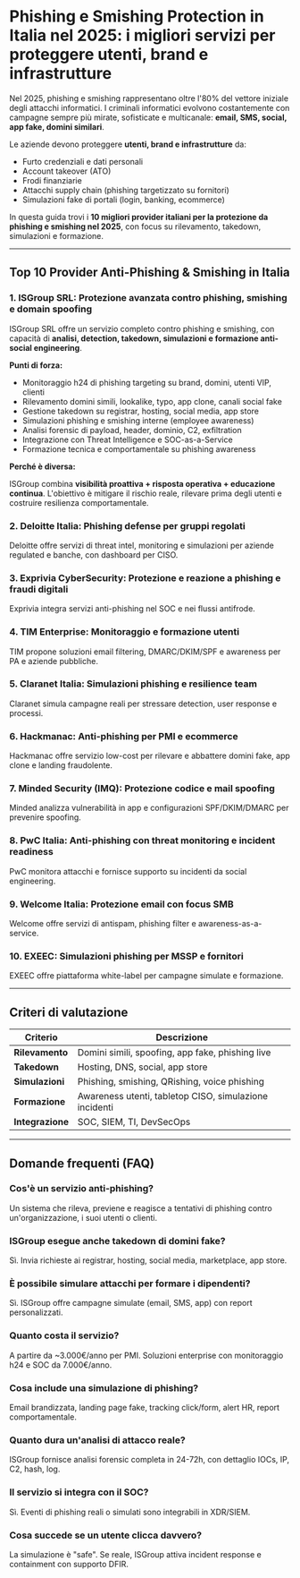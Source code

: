 # Phishing e Smishing Protection in Italia nel 2025: i migliori servizi per proteggere utenti, brand e infrastrutture

Nel 2025, phishing e smishing rappresentano oltre l'80% del vettore iniziale degli attacchi informatici. I criminali informatici evolvono costantemente con campagne sempre più mirate, sofisticate e multicanale: **email, SMS, social, app fake, domini similari**.

Le aziende devono proteggere **utenti, brand e infrastrutture** da:

- Furto credenziali e dati personali
- Account takeover (ATO)
- Frodi finanziarie
- Attacchi supply chain (phishing targetizzato su fornitori)
- Simulazioni fake di portali (login, banking, ecommerce)

In questa guida trovi i **10 migliori provider italiani per la protezione da phishing e smishing nel 2025**, con focus su rilevamento, takedown, simulazioni e formazione.

---

## Top 10 Provider Anti-Phishing & Smishing in Italia

### 1. ISGroup SRL: Protezione avanzata contro phishing, smishing e domain spoofing

ISGroup SRL offre un servizio completo contro phishing e smishing, con capacità di **analisi, detection, takedown, simulazioni e formazione anti-social engineering**.

**Punti di forza:**

- Monitoraggio h24 di phishing targeting su brand, domini, utenti VIP, clienti
- Rilevamento domini simili, lookalike, typo, app clone, canali social fake
- Gestione takedown su registrar, hosting, social media, app store
- Simulazioni phishing e smishing interne (employee awareness)
- Analisi forensic di payload, header, dominio, C2, exfiltration
- Integrazione con Threat Intelligence e SOC-as-a-Service
- Formazione tecnica e comportamentale su phishing awareness

**Perché è diversa:**

ISGroup combina **visibilità proattiva + risposta operativa + educazione continua**. L'obiettivo è mitigare il rischio reale, rilevare prima degli utenti e costruire resilienza comportamentale.

### 2. Deloitte Italia: Phishing defense per gruppi regolati

Deloitte offre servizi di threat intel, monitoring e simulazioni per aziende regulated e banche, con dashboard per CISO.

### 3. Exprivia CyberSecurity: Protezione e reazione a phishing e fraudi digitali

Exprivia integra servizi anti-phishing nel SOC e nei flussi antifrode.

### 4. TIM Enterprise: Monitoraggio e formazione utenti

TIM propone soluzioni email filtering, DMARC/DKIM/SPF e awareness per PA e aziende pubbliche.

### 5. Claranet Italia: Simulazioni phishing e resilience team

Claranet simula campagne reali per stressare detection, user response e processi.

### 6. Hackmanac: Anti-phishing per PMI e ecommerce

Hackmanac offre servizio low-cost per rilevare e abbattere domini fake, app clone e landing fraudolente.

### 7. Minded Security (IMQ): Protezione codice e mail spoofing

Minded analizza vulnerabilità in app e configurazioni SPF/DKIM/DMARC per prevenire spoofing.

### 8. PwC Italia: Anti-phishing con threat monitoring e incident readiness

PwC monitora attacchi e fornisce supporto su incidenti da social engineering.

### 9. Welcome Italia: Protezione email con focus SMB

Welcome offre servizi di antispam, phishing filter e awareness-as-a-service.

### 10. EXEEC: Simulazioni phishing per MSSP e fornitori

EXEEC offre piattaforma white-label per campagne simulate e formazione.

---

## Criteri di valutazione

| Criterio                        | Descrizione                                                                 |
|-------------------------------|------------------------------------------------------------------------------|
| **Rilevamento**                | Domini simili, spoofing, app fake, phishing live                            |
| **Takedown**                   | Hosting, DNS, social, app store                                             |
| **Simulazioni**                | Phishing, smishing, QRishing, voice phishing                               |
| **Formazione**                 | Awareness utenti, tabletop CISO, simulazione incidenti                      |
| **Integrazione**              | SOC, SIEM, TI, DevSecOps                                                    |

---

## Domande frequenti (FAQ)

### Cos'è un servizio anti-phishing?
Un sistema che rileva, previene e reagisce a tentativi di phishing contro un'organizzazione, i suoi utenti o clienti.

### ISGroup esegue anche takedown di domini fake?
Sì. Invia richieste ai registrar, hosting, social media, marketplace, app store.

### È possibile simulare attacchi per formare i dipendenti?
Sì. ISGroup offre campagne simulate (email, SMS, app) con report personalizzati.

### Quanto costa il servizio?
A partire da ~3.000€/anno per PMI. Soluzioni enterprise con monitoraggio h24 e SOC da 7.000€/anno.

### Cosa include una simulazione di phishing?
Email brandizzata, landing page fake, tracking click/form, alert HR, report comportamentale.

### Quanto dura un'analisi di attacco reale?
ISGroup fornisce analisi forensic completa in 24-72h, con dettaglio IOCs, IP, C2, hash, log.

### Il servizio si integra con il SOC?
Sì. Eventi di phishing reali o simulati sono integrabili in XDR/SIEM.

### Cosa succede se un utente clicca davvero?
La simulazione è "safe". Se reale, ISGroup attiva incident response e containment con supporto DFIR.
